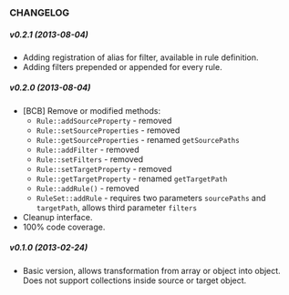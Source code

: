 ### CHANGELOG ###

##### v0.2.1 (2013-08-04) #####
- Adding registration of alias for filter, available in rule definition.
- Adding filters prepended or appended for every rule.

##### v0.2.0 (2013-08-04) #####
- [BCB] Remove or modified methods:
    - `Rule::addSourceProperty` - removed
    - `Rule::setSourceProperties` - removed
    - `Rule::getSourceProperties` - renamed `getSourcePaths`
    - `Rule::addFilter` - removed
    - `Rule::setFilters` - removed
    - `Rule::setTargetProperty` - removed
    - `Rule::getTargetProperty` - renamed `getTargetPath`
    - `Rule::addRule()` - removed
    - `RuleSet::addRule` - requires two parameters `sourcePaths` and `targetPath`, allows third parameter `filters`
- Cleanup interface.
- 100% code coverage.

##### v0.1.0 (2013-02-24) #####
- Basic version, allows transformation from array or object into object. Does not
support collections inside source or target object.